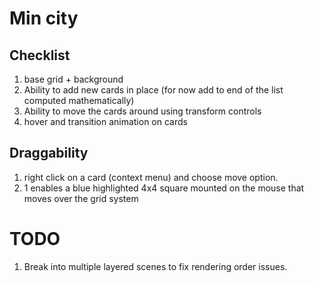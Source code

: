 # Min city

## Checklist
1. base grid + background
2. Ability to add new cards in place (for now add to end of the list computed mathematically)
3. Ability to move the cards around using transform controls
4. hover and transition animation on cards


## Draggability 
1. right click on a card (context menu) and choose move option.
2. 1 enables a blue highlighted 4x4 square mounted on the mouse that moves over the grid system


# TODO
1. Break into multiple layered scenes to fix rendering order issues.